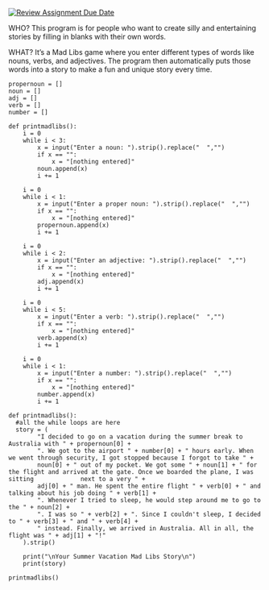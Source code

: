 [![Review Assignment Due Date](https://classroom.github.com/assets/deadline-readme-button-22041afd0340ce965d47ae6ef1cefeee28c7c493a6346c4f15d667ab976d596c.svg)](https://classroom.github.com/a/DpCY8B3G)





WHO?
This program is for people who want to create silly and entertaining stories by filling in blanks with their own words.




WHAT?
It’s a Mad Libs game where you enter different types of words like nouns, verbs, and adjectives. The program then automatically puts those words into a story to make a fun and unique story every time.

```
propernoun = []
noun = []
adj = []
verb = []
number = []
```
```
def printmadlibs():
    i = 0
    while i < 3:
        x = input("Enter a noun: ").strip().replace("  ","")
        if x == "":
            x = "[nothing entered]"
        noun.append(x)
        i += 1

    i = 0
    while i < 1:
        x = input("Enter a proper noun: ").strip().replace("  ","")
        if x == "":
            x = "[nothing entered]"
        propernoun.append(x)
        i += 1

    i = 0
    while i < 2:
        x = input("Enter an adjective: ").strip().replace("  ","")
        if x == "":
            x = "[nothing entered]"
        adj.append(x)
        i += 1

    i = 0
    while i < 5:
        x = input("Enter a verb: ").strip().replace("  ","")
        if x == "":
            x = "[nothing entered]"
        verb.append(x)
        i += 1

    i = 0
    while i < 1:
        x = input("Enter a number: ").strip().replace("  ","")
        if x == "":
            x = "[nothing entered]"
        number.append(x)
        i += 1
```

```
def printmadlibs():
  #all the while loops are here
  story = (
        "I decided to go on a vacation during the summer break to Australia with " + propernoun[0] + 
        ". We got to the airport " + number[0] + " hours early. When we went through security, I got stopped because I forgot to take " +
        noun[0] + " out of my pocket. We got some " + noun[1] + " for the flight and arrived at the gate. Once we boarded the plane, I was sitting             next to a very " +
        adj[0] + " man. He spent the entire flight " + verb[0] + " and talking about his job doing " + verb[1] +
        ". Whenever I tried to sleep, he would step around me to go to the " + noun[2] + 
        ". I was so " + verb[2] + ". Since I couldn't sleep, I decided to " + verb[3] + " and " + verb[4] +
        " instead. Finally, we arrived in Australia. All in all, the flight was " + adj[1] + "!"
    ).strip()

    print("\nYour Summer Vacation Mad Libs Story\n")
    print(story)

printmadlibs()
```
